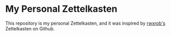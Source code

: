 # My Personal Zettelkasten

This repository is my personal Zettelkasten, and it was inspired by [rwxrob's] Zettelkasten on Github.

[rwxrob's]: <https://github.com/rwxrob/zet>
